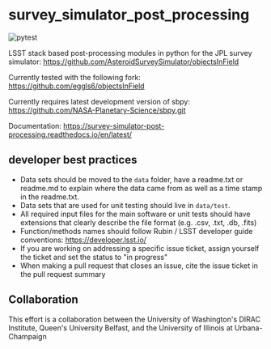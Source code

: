 # survey_simulator_post_processing

<!-- [![Build Status](https://travis-ci.org/dirac-institute/survey_simulator_post_processing.svg?branch=master)](https://travis-ci.org/dirac-institute/survey_simulator_post_processing) -->

![pytest](https://github.com/dirac-institute/survey_simulator_post_processing/actions/workflows/pytest.yml/badge.svg)

LSST stack based post-processing modules in python for the JPL survey simulator: https://github.com/AsteroidSurveySimulator/objectsInField

Currently tested with the following fork: https://github.com/eggls6/objectsInField

Currently requires latest development version of sbpy: https://github.com/NASA-Planetary-Science/sbpy.git

Documentation: https://survey-simulator-post-processing.readthedocs.io/en/latest/

## developer best practices
* Data sets should be moved to the `data` folder, have a readme.txt or readme.md to explain where the data came from as well as a time stamp in the readme.txt.
* Data sets that are used for unit testing should live in `data/test`.  
* All required input files for the main software or unit tests should have extensions that clearly describe the file format (e.g. .csv, .txt, .db, .fits)
* Function/methods names should follow Rubin / LSST developer guide conventions: https://developer.lsst.io/
* If you are working on addressing a specific issue ticket, assign yourself the ticket and set the status to "in progress"
* When making a pull request that closes an issue, cite the issue ticket in the pull request summary

## Collaboration
This effort is a collaboration between the University of Washington's DIRAC Institute, Queen's University Belfast, and the University of Illinois at Urbana-Champaign
